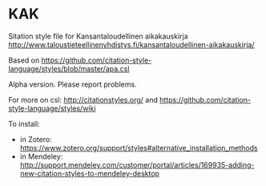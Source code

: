 # KAK
Sitation style file for Kansantaloudellinen aikakauskirja http://www.taloustieteellinenyhdistys.fi/kansantaloudellinen-aikakauskirja/

Based on https://github.com/citation-style-language/styles/blob/master/apa.csl

Alpha version. Please report problems.

For more on csl: http://citationstyles.org/ and https://github.com/citation-style-language/styles/wiki

To install:
* in Zotero: https://www.zotero.org/support/styles#alternative_installation_methods
* in Mendeley: http://support.mendeley.com/customer/portal/articles/169935-adding-new-citation-styles-to-mendeley-desktop
